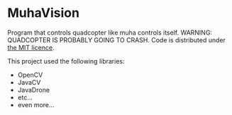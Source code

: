 MuhaVision
==========

Program that controls quadcopter like muha controls itself. WARNING: QUADCOPTER IS PROBABLY GOING TO CRASH. Code is distributed under <a href="http://github.com/DzinVision/MuhaVision/blob/master/LICENSE">the MIT licence</a>.

This project used the following libraries:<ul>
<li>OpenCV</li>
<li>JavaCV</li>
<li>JavaDrone</li>
<li>etc...</li>
<li>even more...</li>
</ul>
